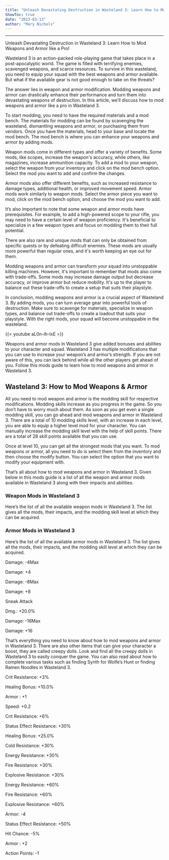 ```yaml
---
title: "Unleash Devastating Destruction in Wasteland 3: Learn How to Mod Weapons and Armor like a Pro!"
ShowToc: true 
date: "2023-03-13"
author: "Mary Nichols"
---
```

*****
Unleash Devastating Destruction in Wasteland 3: Learn How to Mod Weapons and Armor like a Pro!

Wasteland 3 is an action-packed role-playing game that takes place in a post-apocalyptic world. The game is filled with terrifying enemies, scavenged weapons, and scarce resources. To survive in this wasteland, you need to equip your squad with the best weapons and armor available. But what if the available gear is not good enough to take on the threats?

The answer lies in weapon and armor modification. Modding weapons and armor can drastically enhance their performance and turn them into devastating weapons of destruction. In this article, we’ll discuss how to mod weapons and armor like a pro in Wasteland 3.

To start modding, you need to have the required materials and a mod bench. The materials for modding can be found by scavenging the wasteland, dismantling weapons and armor, or purchasing them from vendors. Once you have the materials, head to your base and locate the mod bench. The mod bench is where you can enhance your weapons and armor by adding mods.

Weapon mods come in different types and offer a variety of benefits. Some mods, like scopes, increase the weapon's accuracy, while others, like magazines, increase ammunition capacity. To add a mod to your weapon, select the weapon from your inventory and click on the mod bench option. Select the mod you want to add and confirm the changes.

Armor mods also offer different benefits, such as increased resistance to damage types, additional health, or improved movement speed. Armor mods work similarly to weapon mods. Select the armor piece you want to mod, click on the mod bench option, and choose the mod you want to add.

It’s also important to note that some weapon and armor mods have prerequisites. For example, to add a high-powered scope to your rifle, you may need to have a certain level of weapon proficiency. It's beneficial to specialize in a few weapon types and focus on modding them to their full potential.

There are also rare and unique mods that can only be obtained from specific quests or by defeating difficult enemies. These mods are usually more powerful than regular ones, and it's worth keeping an eye out for them.

Modding weapons and armor can transform your squad into unstoppable killing machines. However, it's important to remember that mods also come with trade-offs. Some mods may increase damage output but decrease accuracy, or improve armor but reduce mobility. It's up to the player to balance out these trade-offs to create a setup that suits their playstyle.

In conclusion, modding weapons and armor is a crucial aspect of Wasteland 3. By adding mods, you can turn average gear into powerful tools of destruction. Make sure to scavenge for materials, specialize in weapon types, and balance out trade-offs to create a loadout that suits your playstyle. With the right mods, your squad will become unstoppable in the wasteland.

{{< youtube aL0n-ih-IxE >}} 



Weapons and armor mods in Wasteland 3 give added bonuses and abilities to your character and squad. Wasteland 3 has multiple modifications that you can use to increase your weapon’s and armor’s strength. If you are not aware of this, you can lack behind while all the other players get ahead of you. Follow this mods guide to learn how to mod weapons and armor in Wasteland 3.
 
## Wasteland 3: How to Mod Weapons & Armor
 
All you need to mod weapon and armor is the modding skill for respective modifications. Modding skills increase as you progress in the game. So you don’t have to worry much about them. As soon as you get even a single modding skill, you can go ahead and mod weapons and armor in Wasteland 3. There are a total of 10 modding skills level, with an increase in each level, you are able to equip a higher level mod for your character. You can manually increase the modding skill level with the help of skill points. There are a total of 28 skill points available that you can use.
 
Once at level 10, you can get all the strongest mods that you want. To mod weapons or armor, all you need to do is select them from the inventory and then choose the modify button. You can select the option that you want to modify your equipment with.
 
That’s all about how to mod weapons and armor in Wasteland 3. Given below in this mods guide is a list of all the weapon and armor mods available in Wasteland 3 along with their impacts and abilities.
 
### Weapon Mods in Wasteland 3
 
Here’s the list of all the available weapon mods in Wasteland 3. The list gives all the mods, their impacts, and the modding skill level at which they can be acquired.
 
### Armor Mods in Wasteland 3
 
Here’s the list of all the available armor mods in Wasteland 3. The list gives all the mods, their impacts, and the modding skill level at which they can be acquired.
 
Damage: -4Max
 
Damage: +4
 
Damage: -8Max
 
Damage: +8
 
Sneak Attack
 
Dmg.: +20.0%
 
Damage: -16Max
 
Damage: +16
 
That’s everything you need to know about how to mod weapons and armor in Wasteland 3. There are also other items that can give your character a boost, they are called creepy dolls. Look and find all the creepy dolls in Wasteland 3 to easily conquer the game. You can also read about how to complete various tasks such as finding Synth for Wolfe’s Hunt or finding Ramen Noodles in Wasteland 3.
 
Crit Resistance: +3%
 
Healing Bonus: +10.0%
 
Armor : +1
 
Speed: +0.2
 
Crit Resistance: +6%
 
Status Effect Resistance: +30%
 
Healing Bonus: +25.0%
 
Cold Resistance: +30%
 
Energy Resistance: +30%
 
Fire Resistance: +30%
 
Explosive Resistance: +30%
 
Energy Resistance: +60%
 
Fire Resistance: +60%
 
Explosive Resistance: +60%
 
Armor: -4
 
Status Effect Resistance: +50%
 
Hit Chance: -5%
 
Armor : +2
 
Action Points: -1




